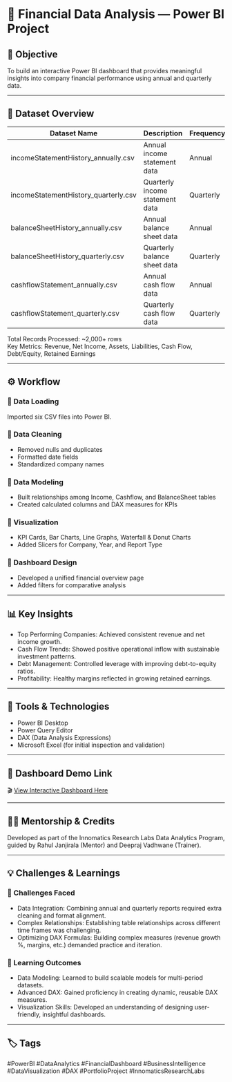 # 🧾 Financial Data Analysis — Power BI Project

## 🎯 Objective
To build an interactive Power BI dashboard that provides meaningful insights into company financial performance using annual and quarterly data.

---

## 📂 Dataset Overview

| Dataset Name | Description | Frequency |
|---------------|-------------|------------|
| incomeStatementHistory_annually.csv | Annual income statement data | Annual |
| incomeStatementHistory_quarterly.csv | Quarterly income statement data | Quarterly |
| balanceSheetHistory_annually.csv | Annual balance sheet data | Annual |
| balanceSheetHistory_quarterly.csv | Quarterly balance sheet data | Quarterly |
| cashflowStatement_annually.csv | Annual cash flow data | Annual |
| cashflowStatement_quarterly.csv | Quarterly cash flow data | Quarterly |

Total Records Processed: ~2,000+ rows  
Key Metrics: Revenue, Net Income, Assets, Liabilities, Cash Flow, Debt/Equity, Retained Earnings  

---

## ⚙️ Workflow

### 🔹 Data Loading  
Imported six CSV files into Power BI.

### 🔹 Data Cleaning  
- Removed nulls and duplicates  
- Formatted date fields  
- Standardized company names  

### 🔹 Data Modeling  
- Built relationships among Income, Cashflow, and BalanceSheet tables  
- Created calculated columns and DAX measures for KPIs  

### 🔹 Visualization  
- KPI Cards, Bar Charts, Line Graphs, Waterfall & Donut Charts  
- Added Slicers for Company, Year, and Report Type  

### 🔹 Dashboard Design  
- Developed a unified financial overview page  
- Added filters for comparative analysis  

---

## 📊 Key Insights

- Top Performing Companies: Achieved consistent revenue and net income growth.  
- Cash Flow Trends: Showed positive operational inflow with sustainable investment patterns.  
- Debt Management: Controlled leverage with improving debt-to-equity ratios.  
- Profitability: Healthy margins reflected in growing retained earnings.  

---

## 🧰 Tools & Technologies

- Power BI Desktop  
- Power Query Editor  
- DAX (Data Analysis Expressions)  
- Microsoft Excel (for initial inspection and validation)

---

## 🎥 Dashboard Demo Link

🎬 [View Interactive Dashboard Here](https://app.powerbi.com/links/tfIW-Ljerl?ctid=7b609a9a-5449-4973-8820-fa64c52bdafc&pbi_source=linkShare)

---

## 👨‍🏫 Mentorship & Credits

Developed as part of the Innomatics Research Labs Data Analytics Program, guided by Rahul Janjirala (Mentor) and Deepraj Vadhwane (Trainer).

---

## 💡 Challenges & Learnings

### 🔸 Challenges Faced
- Data Integration: Combining annual and quarterly reports required extra cleaning and format alignment.  
- Complex Relationships: Establishing table relationships across different time frames was challenging.  
- Optimizing DAX Formulas: Building complex measures (revenue growth %, margins, etc.) demanded practice and iteration.

### 🔸 Learning Outcomes
- Data Modeling: Learned to build scalable models for multi-period datasets.  
- Advanced DAX: Gained proficiency in creating dynamic, reusable DAX measures.  
- Visualization Skills: Developed an understanding of designing user-friendly, insightful dashboards.

---

## 🏷️ Tags

#PowerBI #DataAnalytics #FinancialDashboard #BusinessIntelligence  
#DataVisualization #DAX #PortfolioProject #InnomaticsResearchLabs
